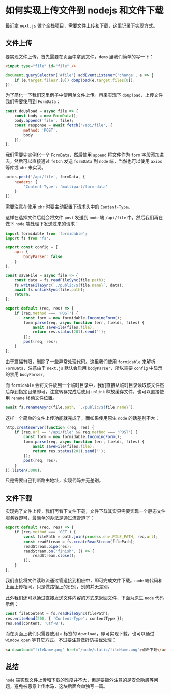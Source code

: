 # 如何实现上传文件到 nodejs 和文件下载

最近拿 `next.js` 做个全栈项目，需要文件上传和下载，这里记录下实现方式。

## 文件上传

要实现文件上传，首先需要在页面中拿到文件，`demo` 里我们简单的写一下：

```html
<input type="file" id="file" />
```

```js
document.querySelector('#file').addEventListener('change', e => {
    if (e.target.files?.[0]) doUpload(e.target.files[0]);
});
```

为了简化一下我们这里例子中使用单文件上传。再来实现下 `doUpload`，上传文件我们需要使用到 `FormData`：

```js
const doUpload = async file => {
    const body = new FormData();
    body.append('file', file);
    const response = await fetch('/api/file', {
        method: 'POST',
        body
    });
};
```

我们需要先实例化一个 `FormData`，然后使用 `append` 将文件作为 `form` 字段添加进去，然后可以直接通过 `fetch` 发送 `formData` 到 `node` 端，当然也可以使用 `axios` 等库或 `xhr` 来实现。

```js
axios.post('/api/file', formData, {
    headers: {
        'Content-Type': 'multipart/form-data'
    }
});
```

需要注意在使用 `xhr` 时要主动配置下请求头中的 `Content-Type`。

这样在选择文件后就会将文件 `post` 发送到 `node` 端 `/api/file` 中，然后我们再在做下 `node` 端处理下发送过来的请求：

```js
import formidable from 'formidable';
import fs from 'fs';

export const config = {
    api: {
        bodyParser: false
    }
};

const saveFile = async file => {
    const data = fs.readFileSync(file.path);
    fs.writeFileSync(`./public/${file.name}`, data);
    await fs.unlinkSync(file.path);
    return;
};

export default (req, res) => {
    if (req.method === 'POST') {
        const form = new formidable.IncomingForm();
        form.parse(req, async function (err, fields, files) {
            await saveFile(files.file);
            return res.status(201).send('');
        });
        post(req, res);
    }
};
```

由于篇幅有限，删除了一些异常处理代码。这里我们使用 `formidable` 来解析 `FormData`，注意由于 `next.js` 默认会启用 `bodyParser`，所以需要 `config` 中显示的禁用 `bodyParser`。

而 `formidable` 会将文件放到一个临时目录中，我们直接从临时目录读取该文件然后存到指定目录即可，注意转存完成后使用 `unlink` 释放缓存文件，也可以直接使用 `rename` 移动文件位置。

```js
await fs.renameAsync(file.path, `./public/${file.name}`);
```

这样一个简单的文件上传功能就完成了，而如果使用原生 `node` 的话差别不大：

```js
http.createServer(function (req, res) {
    if (req.url == '/api/file' && req.method === 'POST') {
        const form = new formidable.IncomingForm();
        form.parse(req, async function (err, fields, files) {
            await saveFile(files.file);
            return res.status(201).send('');
        });
        post(req, res);
    }
}).listen(3000);
```

只是需要自己判断路由地址，实现代码并无差别。

## 文件下载

实现完了文件上传，我们再看下文件下载，文件下载其实只需要实现一个静态文件服务器即可，最简单的办法是通过流管道了：

```js
export default (req, res) => {
    if (req.method === 'GET') {
        const filePath = path.join(process.env.FILE_PATH, req.url);
        const readStream = fs.createReadStream(filePath);
        readStream.pipe(res);
        readStream.on('finish', () => {
            readStream.close();
        });
    }
};
```

我们直接将文件读取流通过管道接到相应中，即可完成文件下载。`node` 端代码和上面上传相同，只是做路径上的识别，别的并无差别。

此外我们还可以通过直接发送文件内容的方式来返回文件，下面为原生 `node` 代码示例：

```js
const fileContent = fs.readFileSync(filePath);
res.writeHead(200, { 'Content-Type': contentType });
res.end(content, 'utf-8');
```

而在页面上我们只需要使用 `a` 标签的 `download`，即可实现下载，也可以通过 `window.open` 等其它方式，不过要注意做好防拦截处理：

```html
<a download="fileName.png" href="/node/static/fileName.png">点击下载</a>
```

## 总结

`node` 端实现文件上传和下载的难度并不大，但是要额外注意的是安全隐患等问题，避免被恶意上传木马，这块后面会单独写一篇。
